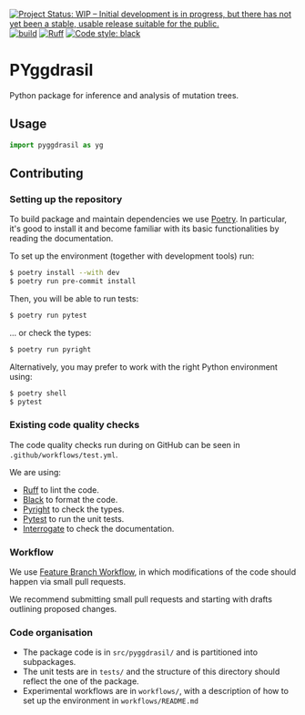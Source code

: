 [![Project Status: WIP – Initial development is in progress, but there has not yet been a stable, usable release suitable for the public.](https://www.repostatus.org/badges/latest/wip.svg)](https://www.repostatus.org/#wip)
[![build](https://github.com/cbg-ethz/PYggdrasil/actions/workflows/test.yml/badge.svg)](https://github.com/cbg-ethz/PYggdrasil/actions/workflows/test.yml)
[![Ruff](https://img.shields.io/endpoint?url=https://raw.githubusercontent.com/charliermarsh/ruff/main/assets/badge/v2.json)](https://github.com/charliermarsh/ruff)
[![Code style: black](https://img.shields.io/badge/code%20style-black-000000.svg)](https://github.com/psf/black)
<!-- TODO (Gordon): Add snakefmt back in when/if fixed. See https://github.com/snakemake/snakefmt/issues/197 [![Code style: snakefmt](https://img.shields.io/badge/code%20style-snakefmt-000000.svg)](https://github.com/snakemake/snakefmt) -->

# PYggdrasil

Python package for inference and analysis of mutation trees.


## Usage

```python
import pyggdrasil as yg
```


## Contributing

### Setting up the repository

To build package and maintain dependencies we use [Poetry](https://python-poetry.org/).
In particular, it's good to install it and become familiar with its basic functionalities by reading the documentation. 

To set up the environment (together with development tools) run:
```bash
$ poetry install --with dev
$ poetry run pre-commit install
```

Then, you will be able to run tests:
```bash
$ poetry run pytest
```
... or check the types:
```bash
$ poetry run pyright
```

Alternatively, you may prefer to work with the right Python environment using:
```bash
$ poetry shell
$ pytest
```

### Existing code quality checks
The code quality checks run during on GitHub can be seen in ``.github/workflows/test.yml``.

We are using:
  - [Ruff](https://github.com/charliermarsh/ruff) to lint the code.
  - [Black](https://github.com/psf/black) to format the code.
  - [Pyright](https://github.com/microsoft/pyright) to check the types.
  - [Pytest](https://docs.pytest.org/) to run the unit tests.
  - [Interrogate](https://interrogate.readthedocs.io/) to check the documentation.
<!-- TODO (Gordon): Add snakefmt back in when/if fixed. See https://github.com/snakemake/snakefmt/issues/197 -->
<!-- [Snakefmt](https://github.com/snakemake/snakefmt) to format Snakemake workflows.-->


### Workflow

We use [Feature Branch Workflow](https://www.atlassian.com/git/tutorials/comparing-workflows/feature-branch-workflow),
in which modifications of the code should happen via small pull requests.

We recommend submitting small pull requests and starting with drafts outlining proposed changes.

### Code organisation

- The package code is in ``src/pyggdrasil/`` and is partitioned into subpackages.
- The unit tests are in ``tests/`` and the structure of this directory should reflect the one of the package.
- Experimental workflows are in ``workflows/``, with a description of how to set up the environment in ``workflows/README.md``

